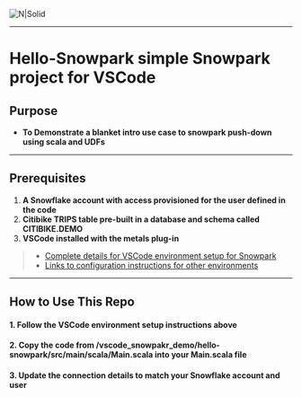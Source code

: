 ![N|Solid](https://upload.wikimedia.org/wikipedia/commons/f/ff/Snowflake_Logo.svg)

***
# Hello-Snowpark simple Snowpark project for VSCode

## Purpose
- **To Demonstrate a blanket intro use case to snowpark push-down using scala and UDFs**

***
## Prerequisites

1. **A Snowflake account with access provisioned for the user defined in the code**
2. **Citibike TRIPS table pre-built in a database and schema called CITIBIKE.DEMO**
3. **VSCode installed with the metals plug-in**
> - [Complete details for VSCode environment setup for Snowpark](https://docs.snowflake.com/en/developer-guide/snowpark/quickstart-vscode.html)
> - [Links to configuration instructions for other environments](https://docs.snowflake.com/en/developer-guide/snowpark/setup.html)

***
## How to Use This Repo
#### 1. Follow the VSCode environment setup instructions above
#### 2. Copy the code from /vscode_snowpakr_demo/hello-snowpark/src/main/scala/Main.scala into your Main.scala file
#### 3. Update the connection details to match your Snowflake account and user
